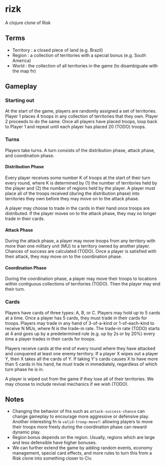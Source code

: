 # rizk
A clojure clone of Risk

## Terms
- Territory : a closed piece of land (e.g. Brazil)
- Region : a collection of territories with a special bonus (e.g. South America)
- World : the collection of all territories in the game (to disambiguate with the map fn)

## Gameplay
### Starting out
At the start of the game, players are randomly assigned a set of territories.  Player 1 places 4 troops in any collection of territories that they own.  Player 2 proceeds to do the same.  Once all players have placed troops, loop back to Player 1 and repeat until each player has placed 20 (TODO) troops.  

### Turns
Players take turns.  A turn consists of the distribution phase, attack phase, and coordination phase.  

#### Distribution Phase
Every player receives some number K of troops at the start of their turn every round, where K is determined by (1) the number of territories held by the player and (2) the number of regions held by the player. A player must place all of the troops received (during the distribution phase) into territories they own before they may move on to the attack phase. 

A player may choose to trade in the cards in their hand once troops are distributed.  If the player moves on to the attack phase, they may no longer trade in their cards.

#### Attack Phase
During the attack phase, a player may move troops from any territory with more than one military unit (MU) to a territory owned by another player.  Chances of success are calculated (TODO).  Once a player is satisfied with their attack, they may move on to the coordination phase.  

#### Coordination Phase
During the coordination phase, a player may move their troops to locations within contiguous collections of territories (TODO).  Then the player may end their turn.

### Cards
Players have cards of three types: A, B, or C.  Players may hold up to 5 cards at a time.  Once a player has 5 cards, they must trade in their cards for troops.  Players may trade in any hand of 3-of-a-kind or 1-of-each-kind to receive N MUs, where N is the trade-in rate.  The trade-in rate (TODO) starts at 4 and goes up by a predetermined rule (e.g. up by 2s or by 20%) every time a player trades in their cards for troops.

Players receive cards at the end of every round where they have attacked and conquered at least one enemy territory.  If a player X wipes out a player Y, then X takes all the cards of Y.  If taking Y's cards causes X to have more than 5 cards in his hand, he must trade in immediately, regardless of which turn phase he is in.

A player is wiped out from the game if they lose all of their territories.  We may choose to include revival mechanics if we wish (TODO).

## Notes
- Changing the behavior of fns such as `attack-success-chance` can change gameplay to encourage more aggressive or defensive play.  Another interesting fn is `valid-troop-move?`: allowing players to move their troops more freely during the coordination phase can reward dynamic play.
- Region bonus depends on the region.  Usually, regions which are large and less defensible have higher bonuses.
- We can further extend the game by adding random events, economy management, special card effects, and more rules to turn this from a Risk clone into something closer to Civ.
